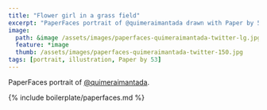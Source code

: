 ```yaml
---
title: "Flower girl in a grass field"
excerpt: "PaperFaces portrait of @quimeraimantada drawn with Paper by 53 on an iPad."
image: 
  path: &image /assets/images/paperfaces-quimeraimantada-twitter-lg.jpg 
  feature: *image
  thumb: /assets/images/paperfaces-quimeraimantada-twitter-150.jpg
tags: [portrait, illustration, Paper by 53]
---
```


PaperFaces portrait of [@quimeraimantada](http://twitter.com/quimeraimantada).

{% include boilerplate/paperfaces.md %}